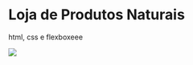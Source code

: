 # Loja de Produtos Naturais

html, css e flexboxeee

<img src="https://github.com/dieegobs/loja-de-produtos-naturais/blob/main/images/Site.png?raw=true"/>
